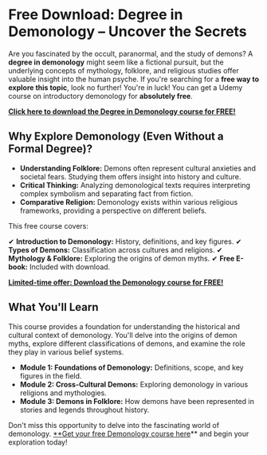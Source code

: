 # Free Download: Degree in Demonology – Uncover the Secrets

Are you fascinated by the occult, paranormal, and the study of demons? A **degree in demonology** might seem like a fictional pursuit, but the underlying concepts of mythology, folklore, and religious studies offer valuable insight into the human psyche. If you're searching for a **free way to explore this topic**, look no further! You're in luck! You can get a Udemy course on introductory demonology for **absolutely free**.

[**Click here to download the Degree in Demonology course for FREE!**](https://udemywork.com/degree-in-demonology)

## Why Explore Demonology (Even Without a Formal Degree)?

- **Understanding Folklore:** Demons often represent cultural anxieties and societal fears. Studying them offers insight into history and culture.
- **Critical Thinking:** Analyzing demonological texts requires interpreting complex symbolism and separating fact from fiction.
- **Comparative Religion:** Demonology exists within various religious frameworks, providing a perspective on different beliefs.

This free course covers:

✔ **Introduction to Demonology:** History, definitions, and key figures.
✔ **Types of Demons:** Classification across cultures and religions.
✔ **Mythology & Folklore:** Exploring the origins of demon myths.
✔ **Free E-book:** Included with download.

[**Limited-time offer: Download the Demonology course for FREE!**](https://udemywork.com/degree-in-demonology)

## What You'll Learn

This course provides a foundation for understanding the historical and cultural context of demonology. You'll delve into the origins of demon myths, explore different classifications of demons, and examine the role they play in various belief systems.

*   **Module 1: Foundations of Demonology:** Definitions, scope, and key figures in the field.
*   **Module 2: Cross-Cultural Demons:** Exploring demonology in various religions and mythologies.
*   **Module 3: Demons in Folklore:** How demons have been represented in stories and legends throughout history.

Don't miss this opportunity to delve into the fascinating world of demonology. [**Get your free Demonology course here](https://udemywork.com/degree-in-demonology)** and begin your exploration today!
